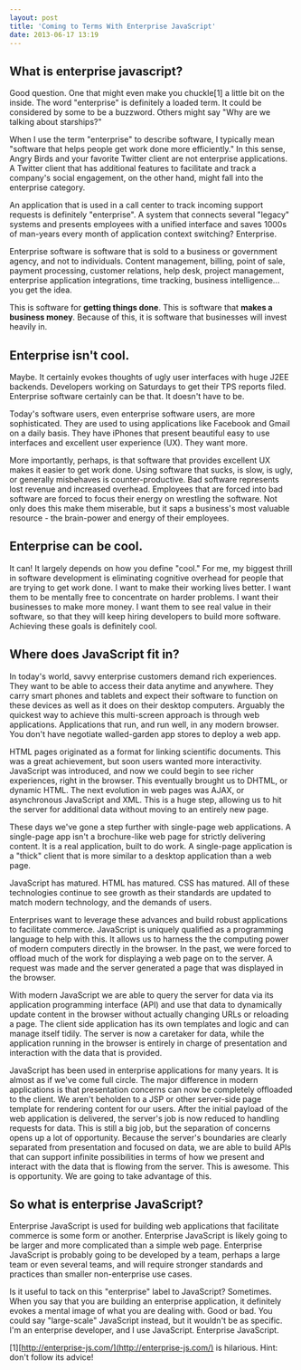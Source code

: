 ```yaml
---
layout: post
title: 'Coming to Terms With Enterprise JavaScript'
date: 2013-06-17 13:19
---
```


## What is enterprise javascript?

Good question. One that might even make you chuckle[1] a little bit on the inside.
The word "enterprise" is definitely a loaded term. It could be considered by
some to be a buzzword. Others might say "Why are we talking about starships?"

When I use the term "enterprise" to describe software, I typically mean
"software that helps people get work done more efficiently." In this sense,
Angry Birds and your favorite Twitter client are not enterprise applications. A
Twitter client that has additional features to facilitate and track a company's
social engagement, on the other hand, might fall into the enterprise category.

An application that is used in a call center to track incoming support requests
is definitely "enterprise". A system that connects several "legacy" systems and
presents employees with a unified interface and saves 1000s of man-years every
month of application context switching? Enterprise.

Enterprise software is software that is sold to a business or government agency,
and not to individuals. Content management, billing, point of sale, payment
processing, customer relations, help desk, project management, enterprise
application integrations, time tracking, business intelligence... you get the
idea.

This is software for **getting things done**. This is software that **makes a business
money**. Because of this, it is software that businesses will invest heavily in.

## Enterprise isn't cool.

Maybe. It certainly evokes thoughts of ugly user interfaces with huge J2EE
backends. Developers working on Saturdays to get their TPS reports filed.
Enterprise software certainly can be that. It doesn't have to be.

Today's software users, even enterprise software users, are more sophisticated.
They are used to using applications like Facebook and Gmail on a daily basis.
They have iPhones that present beautiful easy to use interfaces and excellent
user experience (UX). They want more.

More importantly, perhaps, is that software that provides excellent UX makes it
easier to get work done. Using software that sucks, is slow, is ugly, or
generally misbehaves is counter-productive. Bad software represents lost revenue
and increased overhead. Employees that are forced into bad software are forced
to focus their energy on wrestling the software. Not only does this make them
miserable, but it saps a business's most valuable resource - the brain-power and
energy of their employees.

## Enterprise can be cool.

It can! It largely depends on how you define "cool." For me, my biggest thrill
in software development is eliminating cognitive overhead for people that are
trying to get work done. I want to make their working lives better. I want them
to be mentally free to concentrate on harder problems. I want their businesses
to make more money. I want them to see real value in their software, so that
they will keep hiring developers to build more software. Achieving these goals
is definitely cool.

## Where does JavaScript fit in?

In today's world, savvy enterprise customers demand rich experiences. They want
to be able to access their data anytime and anywhere. They carry smart phones
and tablets and expect their software to function on these devices as well as it
does on their desktop computers.
Arguably the quickest way to achieve this multi-screen approach is through web
applications. Applications that run, and run well, in any modern browser. You
don't have negotiate walled-garden app stores to deploy a web app.

HTML pages originated as a format for linking scientific documents. This was a
great achievement, but soon users wanted more interactivity. JavaScript was
introduced, and now we could begin to see richer experiences, right in the
browser. This eventually brought us to DHTML, or dynamic HTML. The next
evolution in web pages was AJAX, or asynchronous JavaScript and XML. This is a
huge step, allowing us to hit the server for additional data without moving to
an entirely new page.

These days we've gone a step further with single-page web applications. A
single-page app isn't a brochure-like web page for strictly delivering content.
It is a real application, built to do work. A single-page application is a
"thick" client that is more similar to a desktop application than a web page.

JavaScript has matured. HTML has matured. CSS has matured. All of these
technologies continue to see growth as their standards are updated to match
modern technology, and the demands of users.

Enterprises want to leverage these advances and build robust applications to
facilitate commerce. JavaScript is uniquely qualified as a programming language
to help with this. It allows us to harness the the computing power of modern
computers directly in the browser. In the past, we were forced to offload much
of the work for displaying a web page on to the server. A request was made and
the server generated a page that was displayed in the browser.

With modern JavaScript we are able to query the server for data via its
application programming interface (API) and use that data to dynamically update
content in the browser without actually changing URLs or reloading a page. The
client side application has its own templates and logic and can manage itself
tidily. The server is now a caretaker for data, while the application running in
the browser is entirely in charge of presentation and interaction with the data
that is provided.

JavaScript has been used in enterprise applications for many years. It is almost
as if we've come full circle. The major difference in modern applications is
that presentation concerns can now be completely offloaded to the client. We
aren't beholden to a JSP or other server-side page template for rendering
content for our users. After the initial payload of the web application is
delivered, the server's job is now reduced to handling requests for data. This
is still a big job, but the separation of concerns opens up a lot of
opportunity. Because the server's boundaries are clearly separated from
presentation and focused on data, we are able to build APIs that can support
infinite possibilities in terms of how we present and interact with the data
that is flowing from the server.
This is awesome. This is opportunity. We are going to take advantage of this.

## So what is enterprise JavaScript?

Enterprise JavaScript is used for building web applications that facilitate
commerce is some form or another. Enterprise JavaScript is likely going to be
larger and more complicated than a simple web page. Enterprise JavaScript is
probably going to be developed by a team, perhaps a large team or even several
teams, and will require stronger standards and practices than smaller
non-enterprise use cases.

Is it useful to tack on this "enterprise" label to JavaScript? Sometimes. When
you say that you are building an enterprise application, it definitely evokes a
mental image of what you are dealing with. Good or bad. You could say
"large-scale" JavaScript instead, but it wouldn't be as specific. I'm an
enterprise developer, and I use JavaScript. Enterprise JavaScript.

[1][http://enterprise-js.com/](http://enterprise-js.com/) is hilarious. Hint:
don't follow its advice!
